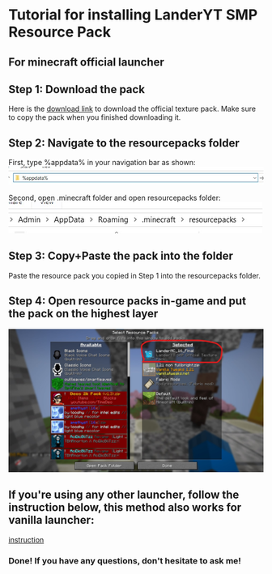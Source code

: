 # Tutorial for installing LanderYT SMP Resource Pack

## For minecraft official launcher
## Step 1: Download the pack
Here is the [download link](https://drive.google.com/file/d/1fQN8Nc4FrlDMkEJbOMBZoAx5uzn40fmc/view?usp=sharing) to download the official texture pack. Make sure to copy the pack when you finished downloading it. 

## Step 2: Navigate to the resourcepacks folder
First, type %appdata% in your navigation bar as shown:    
![appdata](https://github.com/landeryt/LanderYTSMP/blob/main/lib/screenshots/appdata.jpg)

    
Second, open .minecraft folder and open resourcepacks folder:  
![resourcepacks](https://github.com/landeryt/LanderYTSMP/blob/main/lib/screenshots/resourcepacks.jpg)

## Step 3: Copy+Paste the pack into the folder
Paste the resource pack you copied in Step 1 into the resourcepacks folder. 

## Step 4: Open resource packs in-game and put the pack on the highest layer  
![play](https://github.com/landeryt/LanderYTSMP/blob/main/lib/screenshots/highest_layer.jpg)  



## If you're using any other launcher, follow the instruction below, this method also works for vanilla launcher:  
[instruction](https://youtu.be/LhOFa1LspU0)  


### Done! If you have any questions, don't hesitate to ask me!
